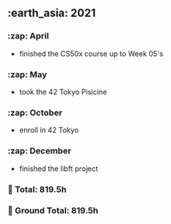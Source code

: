 <h2> :earth_asia: 2021 </h2>
<h3> :zap: April </h3>

- finished the CS50x course up to Week 05's 

<h3> :zap: May </h3>

- took the 42 Tokyo Pisicine

<h3> :zap: October </h3>

- enroll in 42 Tokyo

<h3> :zap: December </h3>

- finished the libft project

<h3>📍 Total: 819.5h<br></h3>
<h3>📍 Ground Total: 819.5h</h3>
